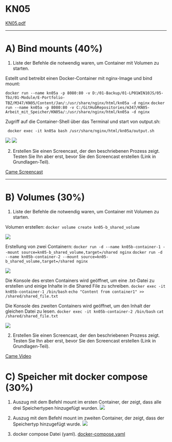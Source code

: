 # KN05

[KN05.pdf](./Content/KN05.pdf)

---

# A) Bind mounts (40%)

1. Liste der Befehle die notwendig waren, um Container mit Volumen zu starten.

Estellt und betreibt einen Docker-Container mit nginx-Image und bind mount:

``` docker run --name kn05a -p 8080:80 -v D:/01-Backup/01-LP01WIN10JS/05-Tbz/01-Module/E-Portfolio-TBZ/M347/KN05/Content/Jan/:/usr/share/nginx/html/kn05a -d nginx ```
``` docker run --name kn05a -p 8080:80 -v C:/GitHubRepositories/m347/KN05-Arbeit_mit_Speicher/KN05a/:/usr/share/nginx/html/kn05a -d nginx ```

Zugriff auf die Container-Shell über das Terminal und start von output.sh:

``` docker exec -it kn05a bash /usr/share/nginx/html/kn05a/output.sh```

![](./Content/Jan/1-container.png)
![](./Content/Jan/2-output.png)


2. Erstellen Sie einen Screencast, der den beschriebenen Prozess zeigt. Testen Sie Ihn aber erst, bevor Sie den Screencast erstellen (Link in Grundlagen-Teil).

[Came Screencast](./Content/Cameron/Windows%20PowerShell%202024-06-17%2015-33-50.mp4)

---

# B) Volumes (30%)

1. Liste der Befehle die notwendig waren, um Container mit Volumen zu starten.

Volumen erstellen:
``` docker volume create kn05-b_shared_volume ```

![](./Content/Cameron/04Cameron.png)

Erstellung von zwei Containern:
``` docker run -d --name kn05b-container-1 --mount source=kn05-b_shared_volume,target=/shared nginx ```
``` docker run -d --name kn05b-container-2 --mount source=kn05-b_shared_volume,target=/shared nginx ```

![](./Content/Cameron/05Cameron.png)

Die Konsole des ersten Containers wird geöffnet, um eine .txt-Datei zu erstellen und einige Inhalte in die Shared File zu schreiben.
``` docker exec -it kn05b-container-1 /bin/bash ```
``` echo "Content from container1" >> /shared/shared_file.txt ```

Die Konsole des zweiten Containers wird geöffnet, um den Inhalt der gleichen Datei zu lesen.
``` docker exec -it kn05b-container-2 /bin/bash ```
``` cat /shared/shared_file.txt ```

![](./Content/Cameron/06Cameron.png)

2. Erstellen Sie einen Screencast, der den beschriebenen Prozess zeigt. Testen Sie Ihn aber erst, bevor Sie den Screencast erstellen (Link in Grundlagen-Teil).

[Came Video](./Content/Cameron/Windows%20PowerShell%202024-06-17%2015-39-02.mp4)

# C) Speicher mit docker compose (30%)

1. Auszug mit dem Befehl mount im ersten Container, der zeigt, dass alle drei Speichertypen hinzugefügt wurden.
![](./Content/Jan/5-container1.png)



2. Auszug mit dem Befehl mount im zweiten Container, der zeigt, dass der Speichertyp hinzugefügt wurde.
![](./Content/Jan/6-container2.png)


3. docker compose Datei (yaml).
[docker-compose.yaml](./Content/C/docker-compose.yaml)